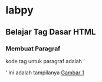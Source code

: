 # labpy
## Belajar Tag Dasar HTML

### Membuat Paragraf
kode tag untuk paragraf adalah '<p>'
ini adalah tampilanya
[Gambar 1](screenshot/ss1.png)